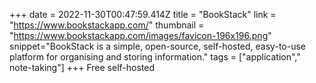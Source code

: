 +++
date = 2022-11-30T00:47:59.414Z
title = "BookStack"
link = "https://www.bookstackapp.com/"
thumbnail = "https://www.bookstackapp.com/images/favicon-196x196.png"
snippet="BookStack is a simple, open-source, self-hosted, easy-to-use platform for organising and storing information."
tags = ["application"," note-taking"]
+++
Free self-hosted
